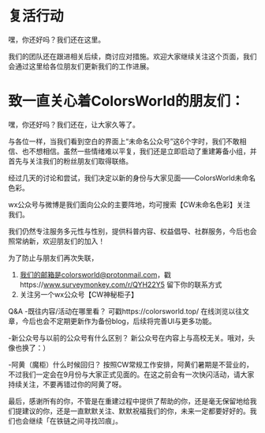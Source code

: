 # 复活行动
嘿，你还好吗？我们还在这里。

我们的团队还在跟进相关后续，商讨应对措施。欢迎大家继续关注这个页面，我们会通过这里给各位朋友们更新我们的工作进展。


# 致一直关心着ColorsWorld的朋友们：

嘿，你还好吗？我们还在，让大家久等了。

与各位一样，当我们看到空白的界面上“未命名公众号”这6个字时，我们不敢相信、也不想相信。虽然一些情绪难以平复，我们还是立即启动了重建筹备小组，并首先与关注我们的粉丝朋友们取得联络。

经过几天的讨论和尝试，我们决定以新的身份与大家见面——ColorsWorld未命名色彩。

wx公众号与微博是我们面向公众的主要阵地，均可搜索【CW未命名色彩】关注我们。

我们仍然专注服务多元性与性别，提供科普内容、权益倡导、社群服务，今后也会照常纳新，欢迎朋友们的加入！

为了防止与朋友们再次失联，
1.	我们的邮箱是colorsworld@protonmail.com，戳https://www.surveymonkey.com/r/QYH22Y5 留下你的联系方式
2.	关注另一个wx公众号【CW神秘柜子】

Q&A
-既往内容/活动在哪里看？
可戳https://colorsworld.top/ 在线浏览以往文章，今后也会不定期更新作为备份blog，后续将完善UI与更多功能。

-新公众号与以前的公众号有什么区别？
新公众号在内容上与高校无关。哦对，头像也换了：） 

-阿黄（魔柜）什么时候回归？
按照CW常规工作安排，阿黄们暑期是不营业的，不过我们一定会在9月份与大家正式见面的。在这之前会有一次快闪活动，请大家持续关注，不要再错过你的阿黄了呀。

最后，感谢所有的你，不管是在重建过程中提供了帮助的你，还是毫无保留地给我们提建议的你，还是一直默默关注、默默祝福我们的你，未来一定都要好好的。我们也会继续「在铁链之间寻找凹痕」。
